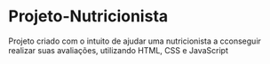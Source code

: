 # Projeto-Nutricionista
 Projeto criado com o intuito de ajudar uma nutricionista a cconseguir realizar suas avaliações, utilizando HTML, CSS e JavaScript
